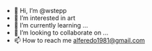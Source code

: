 - 👋 Hi, I’m @wstepp
- 👀 I’m interested in art
- 🌱 I’m currently learning ...
- 💞️ I’m looking to collaborate on ...
- 📫 How to reach me   alferedo1981@gmail.com

<!---
wstepp/wstepp is a ✨ special ✨ repository because its `README.md` (this file) appears on your GitHub profile.
You can click the Preview link to take a look at your changes.
--->
